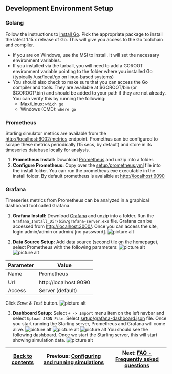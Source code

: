 
## Development Environment Setup ##

### Golang ###
Follow the instructions to [install Go](https://golang.org/doc/install). Pick the appropriate package to install the
latest 1.15.x release of Go. This will give you access to the Go toolchain and compiler.

- If you are on Windows, use the MSI to install. It will set the necessary environment variables.
- If you installed via the tarball, you will need to add a GOROOT environment variable pointing to the
  folder where you installed Go (typically /usr/local/go on linux-based systems)
- You should also check to make sure that you can access the Go compiler and tools. They are available at $GOROOT/bin
  (or $GOROOT\bin) and should be added to your path if they are not already. You can verify this by running the following:
    - Max/Linux: `which go`
    - Windows (CMD): `where go`

### Prometheus ###
Starling simulator metrics are available from the [http://localhost:6002/metrics](http://localhost:6002/metrics) endpoint.
Promethus can be configured to scrape these metrics periodically (15 secs, by default) and store in its timeseries
database locally for analysis.

1. __Prometheus Install:__ Download [Prometheus](https://prometheus.io/download/) and unzip into a folder.
2. __Configure Prometheus:__ Copy over the [setup/prometheus.yml](setup/prometheus.yml) file into the install folder.
   You can run the prometheus.exe executable in the install folder. By default prometheus is avaialble
   at [http://localhost:9090](http://localhost:9090)

### Grafana ###
Timeseries metrics from Prometheus can be analyzed in a graphical dashboard tool called Grafana.

1. __Grafana Install:__ Download [Grafana](https://grafana.com/grafana/download) and unzip into a folder.
   Run the `Grafana_Install_Dir/bin/grafana-server.exe` file. Grafana can be accessed from
   [http://localhost:3000/](http://localhost:3000/). Once you can access the site, login admin/admin or admin/ [no password].
   ![picture alt](assets/grafana-setup1.png "Grafana Setup")

2. __Data Source Setup:__ Add data source (second tile on the homepage), select Prometheus with the following parameters:
   ![picture alt](assets/grafana-setup2.png "Grafana Setup")
   ![picture alt](assets/grafana-setup3.png "Grafana Setup")

Parameter  | Value
-----------|-------------
Name       | Prometheus
Url        | http://localhost:9090
Access     | Server (default)

Click _Save & Test_ button.
![picture alt](assets/grafana-setup4.png "Grafana Setup")

3. __Dashboard Setup:__ Select  `+ -> Import` menu item on the left navbar and select `Upload JSON File`.
   Select [setup/grafana-dashboard.json](../setup/grafana-dashboard.json) file. Once you start running the Starling server,
   Prometheus and Grafana will come alive.
   ![picture alt](assets/grafana-setup5.png "Grafana Setup")
   ![picture alt](assets/grafana-setup6.png "Grafana Setup")
   ![picture alt](assets/grafana-setup7.png "Grafana Setup")
   You should see the following dashboard. Once we start the Starling server, this will start showing simulation data.
   ![picture alt](assets/grafana-setup8.png "Grafana Setup")


[Back to contents](../Readme.md)| Previous: [Configuring and running simulations](configure.md) | Next: [FAQ - Frequently asked questions](faq.md)
---------------------------------|-------------------------------------------------------|------------------------------------
